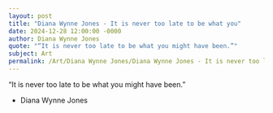 ```yaml
---
layout: post
title: "Diana Wynne Jones - It is never too late to be what you"
date: 2024-12-28 12:00:00 -0000
author: Diana Wynne Jones
quote: "“It is never too late to be what you might have been.”"
subject: Art
permalink: /Art/Diana Wynne Jones/Diana Wynne Jones - It is never too late to be what you
---
```


“It is never too late to be what you might have been.”

- Diana Wynne Jones
